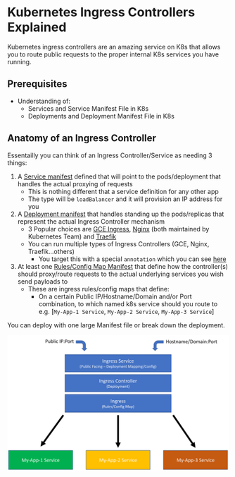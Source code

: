# Kubernetes Ingress Controllers Explained

Kubernetes ingress controllers are an amazing service on K8s that allows you to route public requests to the proper internal K8s services you have running.

## Prerequisites
- Understanding of:
    - Services and Service Manifest File in K8s
    - Deployments and Deployment Manifest File in K8s

## Anatomy of an Ingress Controller

Essentailly you can think of an Ingress Controller/Service as needing 3 things:
1. A [Service manifest](01_ingress-service-example.yaml) defined that will point to the pods/deployment that handles the actual proxying of requests
    - This is nothing different that a service definition for any other app
    - The type will be ```loadBalancer``` and it will provision an IP address for you
2. A [Deployment manifest](02_ingress-controller-deployment-example.yaml) that handles standing up the pods/replicas that represent the actual Ingress Controller mechanism
    - 3 Popular choices are [GCE Ingress](https://github.com/kubernetes/ingress-gce), [Nginx](https://github.com/kubernetes/ingress-nginx) (both maintained by Kubernetes Team) and [Traefik](https://traefik.io/)
    - You can run multiple types of Ingress Controllers (GCE, Nginx, Traefik...others)
        - You target this with a special ```annotation``` which you can see [here](https://github.com/raykao/kubernetes_ingress_controllers_explained/blob/6d552db614cba32179a058caf5541585367685c9/03_ingress-rule-example.yaml#L5)
3. At least one [Rules/Config Map Manifest](03_ingress-rule-example.yaml) that define how the controller(s) should proxy/route requests to the actual underlying services you wish send payloads to
    - These are ingress rules/config maps that define:
        - On a certain Public IP/Hostname/Domain and/or Port combination, to which named k8s service should you route to e.g. [```My-App-1 Service```, ```My-App-2 Service```, ```My-App-3 Service```]

You can deploy with one large Manifest file or break down the deployment.

![Ingress Diagram](images/ingress_diagram.png)
